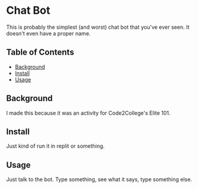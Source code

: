 # Chat Bot
This is probably the simplest (and worst) chat bot that you've ever seen. It doesn't even have a proper name.

## Table of Contents
- [Background](#Background)
- [Install](#Install)
- [Usage](#Usage)


## Background
I made this because it was an activity for Code2College's Elite 101.

## Install
Just kind of run it in replit or something.

## Usage
Just talk to the bot. Type something, see what it says, type something else.
